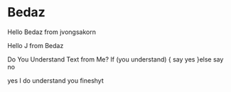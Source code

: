 # Bedaz

Hello Bedaz from jvongsakorn

Hello J from Bedaz

Do You Understand Text from Me? 
If (you understand) {
    say yes
}else 
    say no

yes
I do understand you fineshyt